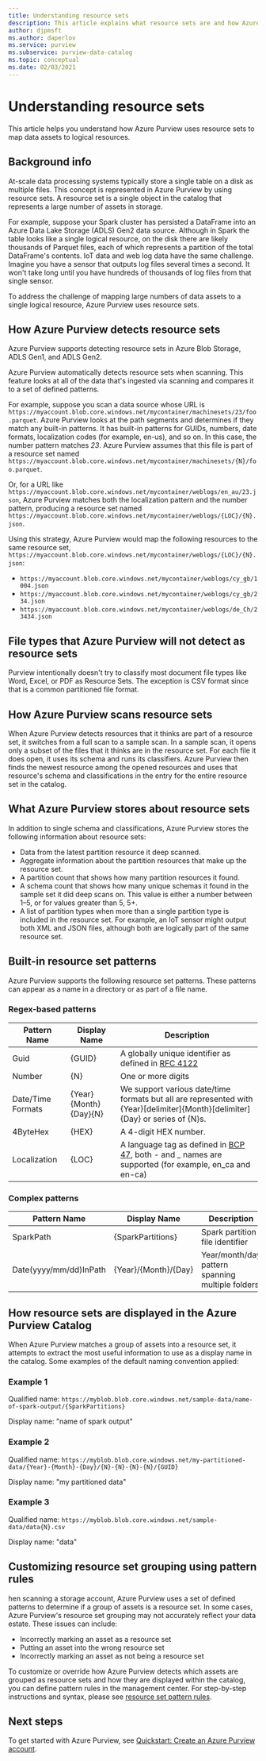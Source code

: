 ```yaml
---
title: Understanding resource sets
description: This article explains what resource sets are and how Azure Purview creates them.
author: djpmsft
ms.author: daperlov
ms.service: purview
ms.subservice: purview-data-catalog
ms.topic: conceptual
ms.date: 02/03/2021
---
```


# Understanding resource sets

This article helps you understand how Azure Purview uses resource sets to map data assets to logical resources.
## Background info

At-scale data processing systems typically store a single table on a disk as multiple files. This concept is represented in Azure Purview by using resource sets. A resource set is a single object in the catalog that represents a large number of assets in storage.

For example, suppose your Spark cluster has persisted a DataFrame into an Azure Data Lake Storage (ADLS) Gen2 data source. Although in Spark the table looks like a single logical resource, on the disk there are likely thousands of Parquet files, each of which represents a partition of the total DataFrame's contents. IoT data and web log data have the same challenge. Imagine you have a sensor that outputs log files several times a second. It won't take long until you have hundreds of thousands of log files from that single sensor.

To address the challenge of mapping large numbers of data assets to a single logical resource, Azure Purview uses resource sets.

## How Azure Purview detects resource sets

Azure Purview supports detecting resource sets in Azure Blob Storage, ADLS Gen1, and ADLS Gen2.

Azure Purview automatically detects resource sets when scanning. This feature looks at all of the data that's ingested via scanning and compares it to a set of defined patterns.

For example, suppose you scan a data source whose URL is `https://myaccount.blob.core.windows.net/mycontainer/machinesets/23/foo.parquet`. Azure Purview looks at the path segments and determines if they match any built-in patterns. It has built-in patterns for GUIDs, numbers, date formats, localization codes (for example, en-us), and so on. In this case, the number pattern matches *23*. Azure Purview assumes that this file is part of a resource set named `https://myaccount.blob.core.windows.net/mycontainer/machinesets/{N}/foo.parquet`.

Or, for a URL like `https://myaccount.blob.core.windows.net/mycontainer/weblogs/en_au/23.json`, Azure Purview matches both the localization pattern and the number pattern, producing a resource set named `https://myaccount.blob.core.windows.net/mycontainer/weblogs/{LOC}/{N}.json`.

Using this strategy, Azure Purview would map the following resources to the same resource set, `https://myaccount.blob.core.windows.net/mycontainer/weblogs/{LOC}/{N}.json`:

- `https://myaccount.blob.core.windows.net/mycontainer/weblogs/cy_gb/1004.json`
- `https://myaccount.blob.core.windows.net/mycontainer/weblogs/cy_gb/234.json`
- `https://myaccount.blob.core.windows.net/mycontainer/weblogs/de_Ch/23434.json`

## File types that Azure Purview will not detect as resource sets

Purview intentionally doesn't try to classify most document file types like Word, Excel, or PDF as Resource Sets. The exception is CSV format since that is a common partitioned file format.

## How Azure Purview scans resource sets

When Azure Purview detects resources that it thinks are part of a resource set, it switches from a full scan to a sample scan. In a sample scan, it opens only a subset of the files that it thinks are in the resource set. For each file it does open, it uses its schema and runs its classifiers. Azure Purview then finds the newest resource among the opened resources and uses that resource's schema and classifications in the entry for the entire resource set in the catalog.

## What Azure Purview stores about resource sets

In addition to single schema and classifications, Azure Purview stores the following information about resource sets:

- Data from the latest partition resource it deep scanned.
- Aggregate information about the partition resources that make up the resource set.
- A partition count that shows how many partition resources it found.
- A schema count that shows how many unique schemas it found in the sample set it did deep scans on. This value is either a number between 1–5, or for values greater than 5, 5+.
- A list of partition types when more than a single partition type is included in the resource set. For example, an IoT sensor might output both XML and JSON files, although both are logically part of the same resource set.

## Built-in resource set patterns

Azure Purview supports the following resource set patterns. These patterns can appear as a name in a directory or as part of a file name.
### Regex-based patterns

| Pattern Name | Display Name | Description |
|--------------|--------------|-------------|
| Guid         | {GUID}       | A globally unique identifier as defined in [RFC 4122](https://tools.ietf.org/html/rfc4122) |
| Number       | {N}          | One or more digits |
| Date/Time Formats | {Year}{Month}{Day}{N}     | We support various date/time formats but all are represented with {Year}[delimiter]{Month}[delimiter]{Day} or series of {N}s. |
| 4ByteHex     | {HEX}        | A 4-digit HEX number. |
| Localization | {LOC}        | A language tag as defined in [BCP 47](https://tools.ietf.org/html/bcp47), both - and _ names are supported (for example, en_ca and en-ca) |

### Complex patterns

| Pattern Name | Display Name | Description |
|--------------|--------------|-------------|
| SparkPath    | {SparkPartitions} | Spark partition file identifier |
| Date(yyyy/mm/dd)InPath  | {Year}/{Month}/{Day} | Year/month/day pattern spanning multiple folders |


## How resource sets are displayed in the Azure Purview Catalog

When Azure Purview matches a group of assets into a resource set, it attempts to extract the most useful information to use as a display name in the catalog. Some examples of the default naming convention applied: 

### Example 1

Qualified name: `https://myblob.blob.core.windows.net/sample-data/name-of-spark-output/{SparkPartitions}`

Display name: "name of spark output"

### Example 2

Qualified name: `https://myblob.blob.core.windows.net/my-partitioned-data/{Year}-{Month}-{Day}/{N}-{N}-{N}-{N}/{GUID}`

Display name: "my partitioned data"

### Example 3

Qualified name: `https://myblob.blob.core.windows.net/sample-data/data{N}.csv`

Display name: "data"

## Customizing resource set grouping using pattern rules

hen scanning a storage account, Azure Purview uses a set of defined patterns to determine if a group of assets is a resource set. In some cases, Azure Purview's resource set grouping may not accurately reflect your data estate. These issues can include:

- Incorrectly marking an asset as a resource set
- Putting an asset into the wrong resource set
- Incorrectly marking an asset as not being a resource set

To customize or override how Azure Purview detects which assets are grouped as resource sets and how they are displayed within the catalog, you can define pattern rules in the management center. For step-by-step instructions and syntax, please see [resource set pattern rules](how-to-resource-set-pattern-rules.md).
## Next steps

To get started with Azure Purview, see [Quickstart: Create an Azure Purview account](create-catalog-portal.md).
